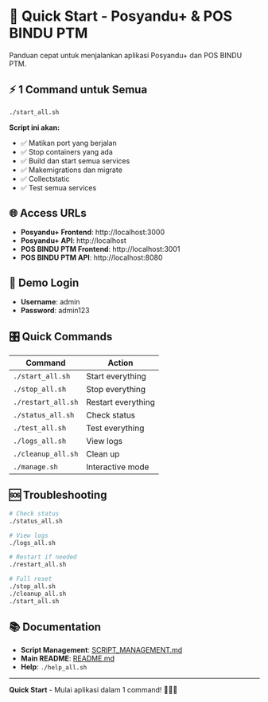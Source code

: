 # 🚀 Quick Start - Posyandu+ & POS BINDU PTM

Panduan cepat untuk menjalankan aplikasi Posyandu+ dan POS BINDU PTM.

## ⚡ **1 Command untuk Semua**

```bash
./start_all.sh
```

**Script ini akan:**
- ✅ Matikan port yang berjalan
- ✅ Stop containers yang ada
- ✅ Build dan start semua services
- ✅ Makemigrations dan migrate
- ✅ Collectstatic
- ✅ Test semua services

## 🌐 **Access URLs**

- **Posyandu+ Frontend**: http://localhost:3000
- **Posyandu+ API**: http://localhost
- **POS BINDU PTM Frontend**: http://localhost:3001
- **POS BINDU PTM API**: http://localhost:8080

## 🔑 **Demo Login**

- **Username**: admin
- **Password**: admin123

## 🎛️ **Quick Commands**

| Command | Action |
|---------|--------|
| `./start_all.sh` | Start everything |
| `./stop_all.sh` | Stop everything |
| `./restart_all.sh` | Restart everything |
| `./status_all.sh` | Check status |
| `./test_all.sh` | Test everything |
| `./logs_all.sh` | View logs |
| `./cleanup_all.sh` | Clean up |
| `./manage.sh` | Interactive mode |

## 🆘 **Troubleshooting**

```bash
# Check status
./status_all.sh

# View logs
./logs_all.sh

# Restart if needed
./restart_all.sh

# Full reset
./stop_all.sh
./cleanup_all.sh
./start_all.sh
```

## 📚 **Documentation**

- **Script Management**: [SCRIPT_MANAGEMENT.md](SCRIPT_MANAGEMENT.md)
- **Main README**: [README.md](README.md)
- **Help**: `./help_all.sh`

---

**Quick Start** - Mulai aplikasi dalam 1 command! 🚀🇮🇩
